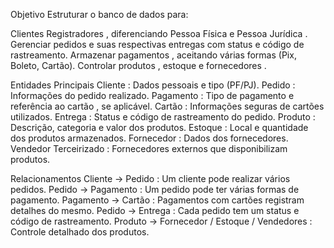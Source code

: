 Objetivo
Estruturar o banco de dados para:

Clientes Registradores , diferenciando Pessoa Física e Pessoa Jurídica .
Gerenciar pedidos e suas respectivas entregas com status e código de rastreamento.
Armazenar pagamentos , aceitando várias formas (Pix, Boleto, Cartão).
Controlar produtos , estoque e fornecedores .


Entidades Principais
Cliente : Dados pessoais e tipo (PF/PJ).
Pedido : Informações do pedido realizado.
Pagamento : Tipo de pagamento e referência ao cartão , se aplicável.
Cartão : Informações seguras de cartões utilizados.
Entrega : Status e código de rastreamento do pedido.
Produto : Descrição, categoria e valor dos produtos.
Estoque : Local e quantidade dos produtos armazenados.
Fornecedor : Dados dos fornecedores.
Vendedor Terceirizado : Fornecedores externos que disponibilizam produtos.


Relacionamentos
Cliente → Pedido : Um cliente pode realizar vários pedidos.
Pedido → Pagamento : Um pedido pode ter várias formas de pagamento.
Pagamento → Cartão : Pagamentos com cartões registram detalhes do mesmo.
Pedido → Entrega : Cada pedido tem um status e código de rastreamento.
Produto → Fornecedor / Estoque / Vendedores : Controle detalhado dos produtos.
